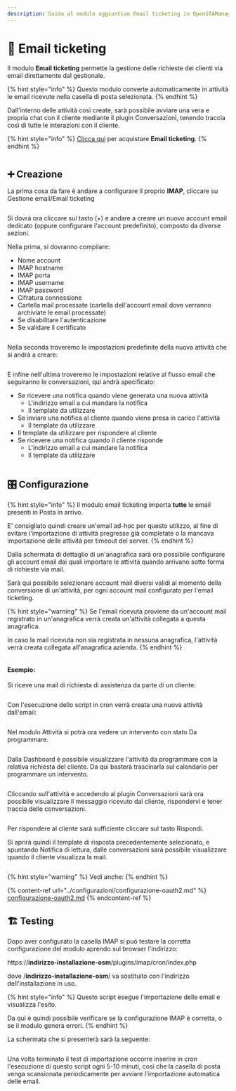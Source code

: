 ```yaml
---
description: Guida al modulo aggiuntivo Email ticketing in OpenSTAManager
---
```


# 📗 Email ticketing

Il modulo **Email ticketing** permette la gestione delle richieste dei clienti via email direttamente dal gestionale.&#x20;

{% hint style="info" %}
Questo modulo converte automaticamente in attività le email ricevute nella casella di posta selezionata.
{% endhint %}

Dall'interno delle attività così create, sarà possibile avviare una vera e propria chat con il cliente mediante il plugin Conversazioni, tenendo traccia così di tutte le interazioni con il cliente.

{% hint style="info" %}
[Clicca qui](https://shop.openstamanager.com/prodotto/email-ticketing/) per acquistare **Email ticketing**.
{% endhint %}

<figure><img src="../.gitbook/assets/immagine (850).png" alt=""><figcaption></figcaption></figure>

## ➕ Creazione

La prima cosa da fare è andare a configurare il proprio **IMAP**, cliccare su Gestione email/Email ticketing

<figure><img src="../.gitbook/assets/immagine (40) (1).png" alt=""><figcaption></figcaption></figure>

Si dovrà ora cliccare sul tasto (+) e andare a creare un nuovo account email dedicato (oppure configurare l'account predefinito), composto da diverse sezioni.

Nella prima, si dovranno compilare:

* Nome account
* IMAP hostname
* IMAP porta
* IMAP username
* IMAP password
* Cifratura connessione
* Cartella mail processate (cartella dell'account email dove verranno archiviate le email processate)
* Se disabilitare l'autenticazione
* Se validare il certificato

<figure><img src="../.gitbook/assets/immagine (2) (1) (1) (1) (1).png" alt=""><figcaption></figcaption></figure>

Nella seconda troveremo le impostazioni predefinite della nuova attività che si andrà a creare:

<figure><img src="../.gitbook/assets/immagine (3) (1) (1) (1) (1).png" alt=""><figcaption></figcaption></figure>

E infine nell'ultima troveremo le impostazioni relative al flusso email che seguiranno le conversazioni, qui andrà specificato:

* Se ricevere una notifica quando viene generata una nuova attività
  * L'indirizzo email a cui mandare la notifica
  * Il template da utilizzare
* Se inviare una notifica al cliente quando viene presa in carico l'attività
  * Il template da utilizzare
* Il template da utilizzare per rispondere al cliente
* Se ricevere una notifica quando il cliente risponde
  * L'indirizzo email a cui mandare la notifica
  * Il template da utilizzare

<figure><img src="../.gitbook/assets/immagine (6) (1) (1) (1).png" alt=""><figcaption></figcaption></figure>

## 🎛️ Configurazione

{% hint style="info" %}
Il modulo email ticketing importa **tutte** le email presenti in Posta in arrivo.

E' consigliato quindi creare un'email ad-hoc per questo utilizzo, al fine di evitare l'importazione di attività pregresse già completate o la mancava importazione delle attività per timeout del server.
{% endhint %}

Dalla schermata di dettaglio di un'anagrafica sarà ora possibile configurare gli account email dai quali importare le attività quando arrivano sotto forma di richieste via mail.

Sarà qui possibile selezionare account mail diversi validi al momento della conversione di un'attività, per ogni account mail configurato per l'email ticketing.

{% hint style="warning" %}
Se l'email ricevuta proviene da un'account mail registrato in un'anagrafica verrà creata un'attività collegata a questa anagrafica.

In caso la mail ricevuta non sia registrata in nessuna anagrafica, l'attività verrà creata collegata all'anagrafica azienda.
{% endhint %}

<figure><img src="../.gitbook/assets/immagine (7) (1) (1) (1).png" alt=""><figcaption></figcaption></figure>

#### Esempio:

Si riceve una mail di richiesta di assistenza da parte di un cliente:

&#x20;                                                 &#x20;

<figure><img src="../.gitbook/assets/immagine (8) (1) (1) (1).png" alt=""><figcaption></figcaption></figure>

Con l'esecuzione dello script in cron verrà creata una nuova attività dall'email:

<figure><img src="../.gitbook/assets/immagine (9) (1) (1) (1).png" alt=""><figcaption></figcaption></figure>

Nel modulo Attività si potrà ora vedere un intervento con stato Da programmare.

<figure><img src="../.gitbook/assets/immagine (10) (1) (1) (1).png" alt=""><figcaption></figcaption></figure>

Dalla Dashboard è possibile visualizzare l'attività da programmare con la relativa richiesta del cliente. Da qui basterà trascinarla sul calendario per programmare un intervento.

<figure><img src="../.gitbook/assets/immagine (11) (1) (1) (1).png" alt=""><figcaption></figcaption></figure>

Cliccando sull'attività e accedendo al plugin Conversazioni sarà ora possibile visualizzare il messaggio ricevuto dal cliente, rispondervi e tener traccia delle conversazioni.

<figure><img src="../.gitbook/assets/immagine (12) (1) (1) (1).png" alt=""><figcaption></figcaption></figure>

Per rispondere al cliente sarà sufficiente cliccare sul tasto Rispondi.

Si aprirà quindi il template di risposta precedentemente selezionato, e spuntando Notifica di lettura, dalle conversazioni sarà possibile visualizzare quando il cliente visualizza la mail.

<figure><img src="../.gitbook/assets/immagine (13) (1) (1) (1).png" alt=""><figcaption></figcaption></figure>

{% hint style="warning" %}
Vedi anche:
{% endhint %}

{% content-ref url="../configurazioni/configurazione-oauth2.md" %}
[configurazione-oauth2.md](../configurazioni/configurazione-oauth2.md)
{% endcontent-ref %}

## 🏗️ Testing

Dopo aver configurato la casella IMAP si può testare la corretta configurazione del modulo aprendo sul browser l'indirizzo:

https://**indirizzo-installazione-osm**/plugins/imap/cron/index.php

dove /**indirizzo-installazione-osm**/ va sostituito con l'indirizzo dell'installazione in uso.

{% hint style="info" %}
Questo script esegue l'importazione delle email e visualizza l'esito.

Da qui è quindi possibile verificare se la configurazione IMAP è corretta, o se il modulo genera errori.
{% endhint %}

La schermata che si presenterà sarà la seguente:

<figure><img src="../.gitbook/assets/immagine (9) (1) (1) (1).png" alt=""><figcaption></figcaption></figure>

Una volta terminato il test di importazione occorre inserire in cron l'esecuzione di questo script ogni 5-10 minuti, così che la casella di posta venga scansionata periodicamente per avviare l'importazione automatica delle email.
